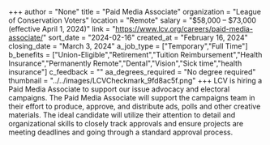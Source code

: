 +++
author = "None"
title = "Paid Media Associate"
organization = "League of Conservation Voters"
location = "Remote"
salary = "$58,000 – $73,000 (effective April 1, 2024)"
link = "https://www.lcv.org/careers/paid-media-associate/"
sort_date = "2024-02-16"
created_at = "February 16, 2024"
closing_date = "March 3, 2024"
a_job_type = ["Temporary","Full Time"]
b_benefits = ["Union-Eligible","Retirement","Tuition Reimbursement","Health Insurance","Permanently Remote","Dental","Vision","Sick time","health insurance"]
c_feedback = ""
aa_degrees_required = "No degree required"
thumbnail = "../../images/LCVCheckmark_9fd8ac5f.png"
+++
LCV is hiring a Paid Media Associate to support our issue advocacy and electoral campaigns. The Paid Media Associate will support the campaigns team in their effort to produce, approve, and distribute ads, polls and other creative materials. The ideal candidate will utilize their attention to detail and organizational skills to closely track approvals and ensure projects are meeting deadlines and going through a standard approval process.